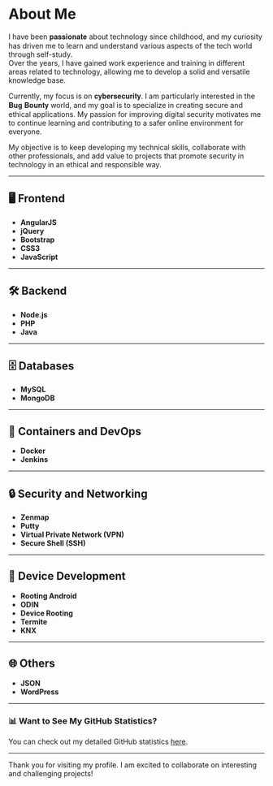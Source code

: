 # About Me

I have been 𝐩𝐚𝐬𝐬𝐢𝐨𝐧𝐚𝐭𝐞 about technology since childhood, and my curiosity has driven me to learn and understand various aspects of the tech world through self-study.  
Over the years, I have gained work experience and training in different areas related to technology, allowing me to develop a solid and versatile knowledge base.

Currently, my focus is on 𝐜𝐲𝐛𝐞𝐫𝐬𝐞𝐜𝐮𝐫𝐢𝐭𝐲. I am particularly interested in the 𝐁𝐮𝐠 𝐁𝐨𝐮𝐧𝐭𝐲 world, and my goal is to specialize in creating secure and ethical applications. My passion for improving digital security motivates me to continue learning and contributing to a safer online environment for everyone.

My objective is to keep developing my technical skills, collaborate with other professionals, and add value to projects that promote security in technology in an ethical and responsible way.

---

## 🖥️ Frontend

- **AngularJS**
- **jQuery**
- **Bootstrap**
- **CSS3**
- **JavaScript**

---

## 🛠️ Backend

- **Node.js**
- **PHP**
- **Java**

---

## 🗄️ Databases

- **MySQL**
- **MongoDB**

---

## 🐳 Containers and DevOps

- **Docker**
- **Jenkins**

---

## 🔒 Security and Networking

- **Zenmap**
- **Putty**
- **Virtual Private Network (VPN)**
- **Secure Shell (SSH)**

---

## 📱 Device Development

- **Rooting Android**
- **ODIN**
- **Device Rooting**
- **Termite**
- **KNX**

---

## 🌐 Others

- **JSON**
- **WordPress**

---

### 📊 Want to See My GitHub Statistics?

You can check out my detailed GitHub statistics [here](STATS.md).

---

Thank you for visiting my profile. I am excited to collaborate on interesting and challenging projects!

